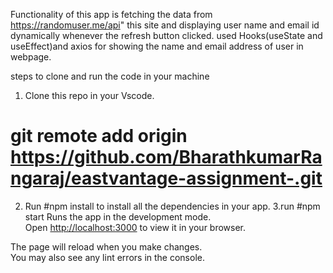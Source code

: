 
Functionality of this app is fetching the data from https://randomuser.me/api" this site and displaying user name and email id dynamically whenever the refresh button clicked.
used Hooks(useState and useEffect)and axios for showing the name and email address of user in webpage.

steps to clone and run the code in your machine
1. Clone this repo in your Vscode.
# git remote add origin https://github.com/BharathkumarRangaraj/eastvantage-assignment-.git
2. Run #npm install
to install all the dependencies in your app.
3.run  #npm start
Runs the app in the development mode.\
Open [http://localhost:3000](http://localhost:3000) to view it in your browser.

The page will reload when you make changes.\
You may also see any lint errors in the console.

